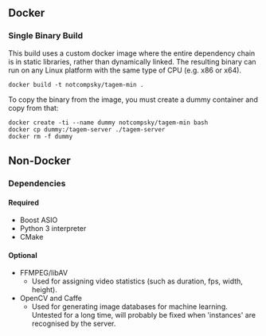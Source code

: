 ## Docker

### Single Binary Build

This build uses a custom docker image where the entire dependency chain is in static libraries, rather than dynamically linked. The resulting binary can run on any Linux platform with the same type of CPU (e.g. x86 or x64).

	docker build -t notcompsky/tagem-min .

To copy the binary from the image, you must create a dummy container and copy from that:

	docker create -ti --name dummy notcompsky/tagem-min bash
	docker cp dummy:/tagem-server ./tagem-server
	docker rm -f dummy

## Non-Docker

### Dependencies

#### Required

* Boost ASIO
* Python 3 interpreter
* CMake

#### Optional

* FFMPEG/libAV
    * Used for assigning video statistics (such as duration, fps, width, height).
* OpenCV and Caffe
    * Used for generating image databases for machine learning. Untested for a long time, will probably be fixed when 'instances' are recognised by the server.
